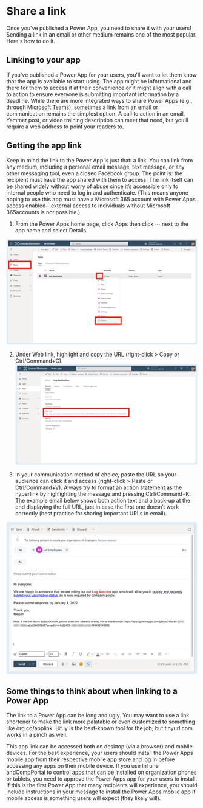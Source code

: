 # Share a link
Once you've published a Power App, you need to share it with your users! Sending a link in an email or other medium remains one of the most popular. Here's how to do it.

## Linking to your app
If you've published a Power App for your users, you'll want to let them know that the app is available to start using. The app might be informational and there for them to access it at their convenience or it might align with a call to action to ensure everyone is submitting important information by a deadline. While there are more integrated ways to share Power Apps (e.g., through Microsoft Teams), sometimes a link from an email or communication remains the simplest option. A call to action in an email, Yammer post, or video training description can meet that need, but you‘ll require a web address to point your readers to.

## Getting the app link
Keep in mind the link to the Power App is just that: a link. You can link from any medium, including a personal email message, text message, or any other messaging tool, even a closed Facebook group. The point is: the recipient must have the app shared with them to access. The link itself can be shared widely without worry of abuse since it’s accessible only to internal people who need to log in and authenticate. (This means anyone hoping to use this app must have a Microsoft 365 account with Power Apps access enabled—external access to individuals without Microsoft 365accounts is not possible.)

1. From the Power Apps home page, click Apps then click ⋯ next to the app name and select Details.

![](step1.png)

2. Under Web link, highlight and copy the URL (right-click > Copy or Ctrl/Command+C).
![](step2.png)


3. In your communication method of choice, paste the URL so your audience can click it and access (right-click > Paste or Ctrl/Command+V). Always try to format an action statement as the hyperlink by highlighting the message and pressing Ctrl/Command+K. The example email below shows both action text and a back-up at the end displaying the full URL, just in case the first one doesn‘t work correctly (best practice for sharing important URLs in email).

![](step3.png)

## Some things to think about when linking to a Power App
The link to a Power App can be long and ugly. You may want to use a link shortener to make the link more palatable or even customized to something like org.co/applink. Bit.ly is the best-known tool for the job, but tinyurl.com works in a pinch as well.

This app link can be accessed both on desktop (via a browser) and mobile devices. For the best experience, your users should install the Power Apps mobile app from their respective mobile app store and log in before accessing any apps on their mobile device. If you use InTune andCompPortal to control apps that can be installed on organization phones or tablets, you need to approve the Power Apps app for your users to install. If this is the first Power App that many recipients will experience, you should include instructions in your message to install the Power Apps mobile app if mobile access is something users will expect (they likely will).